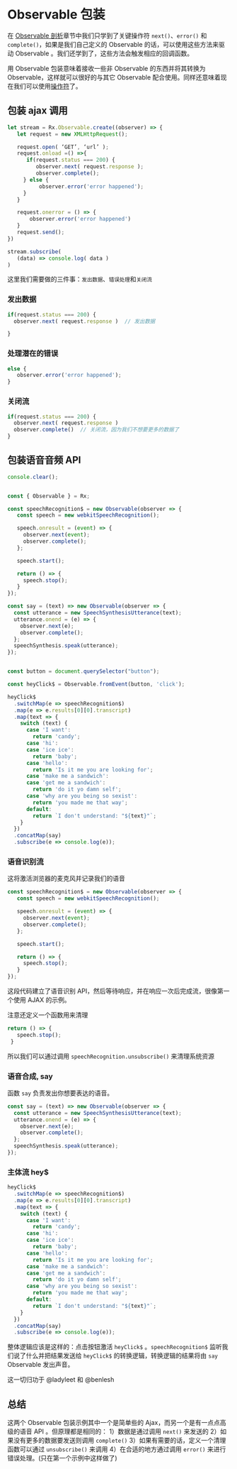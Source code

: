# Observable 包装

在 [Observable 剖析](observable-anatomy.md)章节中我们只学到了关键操作符 `next()`、`error()` 和 `complete()`，如果是我们自己定义的 Observable 的话，可以使用这些方法来驱动 Observable 。我们还学到了，这些方法会触发相应的回调函数。

用 Observable 包装意味着接收一些非 Observable 的东西并将其转换为 Observable，这样就可以很好的与其它 Observable 配合使用。同样还意味着现在我们可以使用[操作符](operators.md)了。

## 包装 ajax 调用

```javascript
let stream = Rx.Observable.create((observer) => {
   let request = new XMLHttpRequest();

   request.open( ‘GET’, ‘url’ );
   request.onload =() =>{
      if(request.status === 200) {
         observer.next( request.response );
         observer.complete();
     } else {
          observer.error('error happened');
     }
   }

   request.onerror = () => {  
       observer.error('error happened')
   }
   request.send();
})

stream.subscribe(
   (data) => console.log( data )  
)
```
这里我们需要做的三件事：`发出数据`、`错误处理`和`关闭流`

### 发出数据

```javascript
if(request.status === 200) {
  observer.next( request.response )  // 发出数据

}
```

### 处理潜在的错误

```javascript
else {
   observer.error('error happened');
}
```

### 关闭流

```javascript
if(request.status === 200) {
  observer.next( request.response )
  observer.complete()  // 关闭流，因为我们不想要更多的数据了
}
```

## 包装语音音频 API

```javascript
console.clear();


const { Observable } = Rx;

const speechRecognition$ = new Observable(observer => {
   const speech = new webkitSpeechRecognition();

   speech.onresult = (event) => {
     observer.next(event);
     observer.complete();
   };

   speech.start();

   return () => {
     speech.stop();
   }
});

const say = (text) => new Observable(observer => {
  const utterance = new SpeechSynthesisUtterance(text);
  utterance.onend = (e) => {
    observer.next(e);
    observer.complete();
  };
  speechSynthesis.speak(utterance);
});


const button = document.querySelector("button");

const heyClick$ = Observable.fromEvent(button, 'click');

heyClick$
  .switchMap(e => speechRecognition$)
  .map(e => e.results[0][0].transcript)
  .map(text => {
    switch (text) {
      case 'I want':
        return 'candy';
      case 'hi':
      case 'ice ice':
        return 'baby';
      case 'hello':
        return 'Is it me you are looking for';
      case 'make me a sandwich':
      case 'get me a sandwich':
        return 'do it yo damn self';
      case 'why are you being so sexist':
        return 'you made me that way';
      default:
        return `I don't understand: "${text}"`;
    }
  })
  .concatMap(say)
  .subscribe(e => console.log(e));
```

### 语音识别流

这将激活浏览器的麦克风并记录我们的语音

```javascript
const speechRecognition$ = new Observable(observer => {
   const speech = new webkitSpeechRecognition();

   speech.onresult = (event) => {
     observer.next(event);
     observer.complete();
   };

   speech.start();

   return () => {
     speech.stop();
   }
});
```

这段代码建立了语音识别 API，然后等待响应，并在响应一次后完成流，很像第一个使用 AJAX 的示例。

注意还定义一个函数用来清理

```javascript
return () => {
   speech.stop();
 }
```

所以我们可以通过调用 `speechRecognition.unsubscribe()` 来清理系统资源

### 语音合成, say

函数 `say` 负责发出你想要表达的语音。

```javascript
const say = (text) => new Observable(observer => {
  const utterance = new SpeechSynthesisUtterance(text);
  utterance.onend = (e) => {
    observer.next(e);
    observer.complete();
  };
  speechSynthesis.speak(utterance);
});
```

### 主体流 hey$

```javascript
heyClick$
  .switchMap(e => speechRecognition$)
  .map(e => e.results[0][0].transcript)
  .map(text => {
    switch (text) {
      case 'I want':
        return 'candy';
      case 'hi':
      case 'ice ice':
        return 'baby';
      case 'hello':
        return 'Is it me you are looking for';
      case 'make me a sandwich':
      case 'get me a sandwich':
        return 'do it yo damn self';
      case 'why are you being so sexist':
        return 'you made me that way';
      default:
        return `I don't understand: "${text}"`;
    }
  })
  .concatMap(say)
  .subscribe(e => console.log(e));
```

整体逻辑应该是这样的：点击按钮激活 `heyClick$` 。`speechRecognition$` 监听我们说了什么并把结果发送给 `heyClick$` 的转换逻辑，转换逻辑的结果将由 `say` Observable 发出声音。

这一切归功于 @ladyleet 和 @benlesh

## 总结

这两个 Observable 包装示例其中一个是简单些的 Ajax，而另一个是有一点点高级的语音 API 。但原理都是相同的： 1）数据是通过调用 `next()` 来发送的 2）如果没有更多的数据要发送则调用 `complete()` 3）如果有需要的话，定义一个清理函数可以通过 `unsubscribe()` 来调用 4）在合适的地方通过调用 `error()` 来进行错误处理。(只在第一个示例中这样做了)
